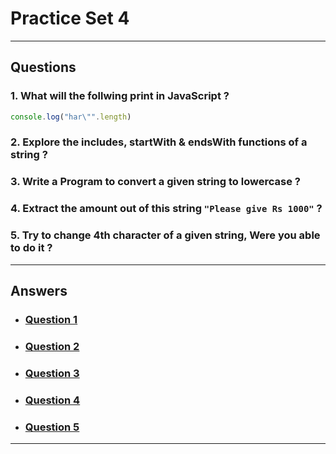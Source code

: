 # Practice Set 4
---
## Questions
### 1. What will the follwing print in JavaScript ?
```js
console.log("har\"".length)
```
### 2. Explore the includes, startWith & endsWith functions of a string ?
### 3. Write a Program to convert a given string to lowercase ? 
### 4. Extract the amount out of this string `"Please give Rs 1000"` ?
### 5. Try to change 4th character of a given string, Were you able to do it ?
---
## Answers
- ### [Question 1](/Practice%20Sets/Set%204/ans1.md)
- ### [Question 2](/Practice%20Sets/Set%204/ans2.md)
- ### [Question 3](/Practice%20Sets/Set%204/ans3.md)
- ### [Question 4](/Practice%20Sets/Set%204/ans4.md)
- ### [Question 5](/Practice%20Sets/Set%204/ans5.md)
---